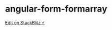 # angular-form-formarray

[Edit on StackBlitz ⚡️](https://stackblitz.com/edit/angular-form-formarray)